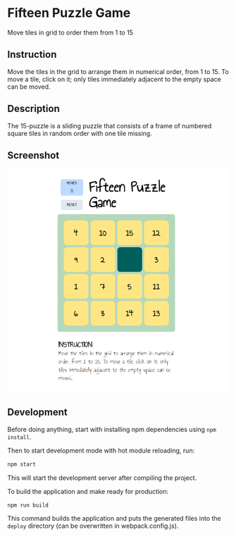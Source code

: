 # Fifteen Puzzle Game

Move tiles in grid to order them from 1 to 15

## Instruction

Move the tiles in the grid to arrange them in numerical order, from 1 to 15. To move a tile, click on it; only tiles immediately adjacent to the empty space can be moved.

## Description 

The 15-puzzle is a sliding puzzle that consists of a frame of numbered square tiles in random order with one tile missing.

## Screenshot 

<p align="center">
  <img src="screen.png" alt="game screenshot"/>
</p>

## Development

Before doing anything, start with installing npm dependencies using `npm install`.

Then to start development mode with hot module reloading, run:
```bash
npm start
```
This will start the development server after compiling the project.

To build the application and make ready for production:
```
npm run build
```
This command builds the application and puts the generated files into the `deploy` directory (can be overwritten in webpack.config.js).
